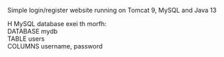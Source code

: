 Simple login/register website running on Tomcat 9, MySQL and Java 13

H MySQL database exei th morfh:   
    DATABASE mydb  
    TABLE users  
    COLUMNS username, password  
